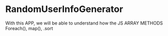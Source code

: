 # RandomUserInfoGenerator
With this APP, we will be able to understand  how the JS ARRAY METHODS Foreach(), map(), .sort